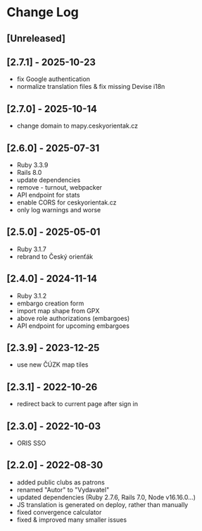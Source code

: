 # Change Log

## [Unreleased]

## [2.7.1] - 2025-10-23
- fix Google authentication
- normalize translation files & fix missing Devise i18n

## [2.7.0] - 2025-10-14
- change domain to mapy.ceskyorientak.cz

## [2.6.0] - 2025-07-31
- Ruby 3.3.9
- Rails 8.0
- update dependencies
- remove - turnout, webpacker
- API endpoint for stats
- enable CORS for ceskyorientak.cz
- only log warnings and worse

## [2.5.0] - 2025-05-01
- Ruby 3.1.7
- rebrand to Český orienťák

## [2.4.0] - 2024-11-14
- Ruby 3.1.2
- embargo creation form
- import map shape from GPX
- above role authorizations (embargoes)
- API endpoint for upcoming embargoes

## [2.3.9] - 2023-12-25
- use new ČÚZK map tiles

## [2.3.1] - 2022-10-26
- redirect back to current page after sign in

## [2.3.0] - 2022-10-03
- ORIS SSO

## [2.2.0] - 2022-08-30
- added public clubs as patrons
- renamed "Autor" to "Vydavatel"
- updated dependencies (Ruby 2.7.6, Rails 7.0, Node v16.16.0...)
- JS translation is generated on deploy, rather than manually
- fixed convergence calculator
- fixed & improved many smaller issues
